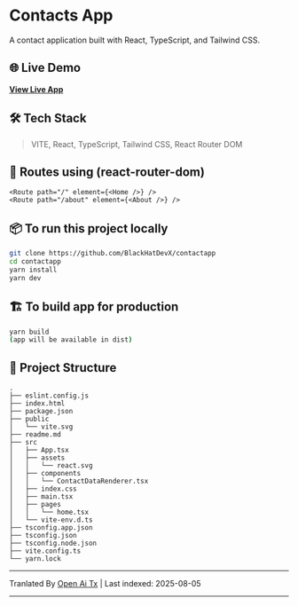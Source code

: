 # Contacts App

A contact application built with React, TypeScript, and Tailwind CSS.

## 🌐 Live Demo

**[View Live App](https://contactapp-pi.vercel.app/)**

## 🛠️ Tech Stack

> VITE, React, TypeScript, Tailwind CSS, React Router DOM

## 🚀 Routes using (react-router-dom)

```
<Route path="/" element={<Home />} />
<Route path="/about" element={<About />} />
```

## 📦 To run this project locally

```bash
git clone https://github.com/BlackHatDevX/contactapp
cd contactapp
yarn install
yarn dev
```

## 🏗️ To build app for production

```bash
yarn build
(app will be available in dist)
```

## 📁 Project Structure

```
.
├── eslint.config.js
├── index.html
├── package.json
├── public
│   └── vite.svg
├── readme.md
├── src
│   ├── App.tsx
│   ├── assets
│   │   └── react.svg
│   ├── components
│   │   └── ContactDataRenderer.tsx
│   ├── index.css
│   ├── main.tsx
│   ├── pages
│   │   └── home.tsx
│   └── vite-env.d.ts
├── tsconfig.app.json
├── tsconfig.json
├── tsconfig.node.json
├── vite.config.ts
└── yarn.lock
```


---

Tranlated By [Open Ai Tx](https://github.com/OpenAiTx/OpenAiTx) | Last indexed: 2025-08-05

---